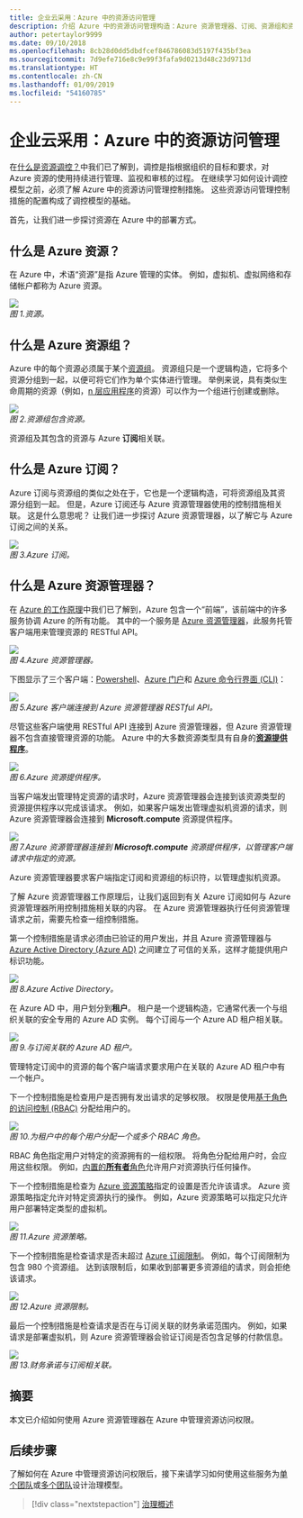 ```yaml
---
title: 企业云采用：Azure 中的资源访问管理
description: 介绍 Azure 中的资源访问管理构造：Azure 资源管理器、订阅、资源组和资源
author: petertaylor9999
ms.date: 09/10/2018
ms.openlocfilehash: 8cb28d0dd5dbdfcef846786083d5197f435bf3ea
ms.sourcegitcommit: 7d9efe716e8c9e99f3fafa9d0213d48c23d9713d
ms.translationtype: HT
ms.contentlocale: zh-CN
ms.lasthandoff: 01/09/2019
ms.locfileid: "54160785"
---
```

# <a name="enterprise-cloud-adoption-resource-access-management-in-azure"></a>企业云采用：Azure 中的资源访问管理

在[什么是资源调控？](what-is-governance.md)中我们已了解到，调控是指根据组织的目标和要求，对 Azure 资源的使用持续进行管理、监视和审核的过程。 在继续学习如何设计调控模型之前，必须了解 Azure 中的资源访问管理控制措施。 这些资源访问管理控制措施的配置构成了调控模型的基础。

首先，让我们进一步探讨资源在 Azure 中的部署方式。 

## <a name="what-is-an-azure-resource"></a>什么是 Azure 资源？

在 Azure 中，术语“资源”是指 Azure 管理的实体。 例如，虚拟机、虚拟网络和存储帐户都称为 Azure 资源。

![](../_images/governance-1-9.png)   
*图 1.资源。*

## <a name="what-is-an-azure-resource-group"></a>什么是 Azure 资源组？

Azure 中的每个资源必须属于某个[资源组](/azure/azure-resource-manager/resource-group-overview#resource-groups)。 资源组只是一个逻辑构造，它将多个资源分组到一起，以便可将它们作为单个实体进行管理。 举例来说，具有类似生命周期的资源（例如，[n 层应用程序](/azure/architecture/guide/architecture-styles/n-tier)的资源）可以作为一个组进行创建或删除。 

![](../_images/governance-1-10.png)   
*图 2.资源组包含资源。* 

资源组及其包含的资源与 Azure **订阅**相关联。 

## <a name="what-is-an-azure-subscription"></a>什么是 Azure 订阅？

Azure 订阅与资源组的类似之处在于，它也是一个逻辑构造，可将资源组及其资源分组到一起。 但是，Azure 订阅还与 Azure 资源管理器使用的控制措施相关联。 这是什么意思呢？ 让我们进一步探讨 Azure 资源管理器，以了解它与 Azure 订阅之间的关系。

![](../_images/governance-1-11.png)   
*图 3.Azure 订阅。*

## <a name="what-is-azure-resource-manager"></a>什么是 Azure 资源管理器？

在 [Azure 的工作原理](what-is-azure.md)中我们已了解到，Azure 包含一个“前端”，该前端中的许多服务协调 Azure 的所有功能。 其中的一个服务是 [Azure 资源管理器](/azure/azure-resource-manager/)，此服务托管客户端用来管理资源的 RESTful API。 

![](../_images/governance-1-12.png)   
*图 4.Azure 资源管理器。*

下图显示了三个客户端：[Powershell](/powershell/azure/overview)、[Azure 门户](https://portal.azure.com)和 [Azure 命令行界面 (CLI)](/cli/azure)：

![](../_images/governance-1-13.png)   
*图 5.Azure 客户端连接到 Azure 资源管理器 RESTful API。*

尽管这些客户端使用 RESTful API 连接到 Azure 资源管理器，但 Azure 资源管理器不包含直接管理资源的功能。 Azure 中的大多数资源类型具有自身的[**资源提供程序**](/azure/azure-resource-manager/resource-group-overview#terminology)。 

![](../_images/governance-1-14.png)   
*图 6.Azure 资源提供程序。*

当客户端发出管理特定资源的请求时，Azure 资源管理器会连接到该资源类型的资源提供程序以完成该请求。 例如，如果客户端发出管理虚拟机资源的请求，则 Azure 资源管理器会连接到 **Microsoft.compute** 资源提供程序。 

![](../_images/governance-1-15.png)   
*图 7.Azure 资源管理器连接到 **Microsoft.compute** 资源提供程序，以管理客户端请求中指定的资源。*

Azure 资源管理器要求客户端指定订阅和资源组的标识符，以管理虚拟机资源。 

了解 Azure 资源管理器工作原理后，让我们返回到有关 Azure 订阅如何与 Azure 资源管理器所用控制措施相关联的内容。 在 Azure 资源管理器执行任何资源管理请求之前，需要先检查一组控制措施。 

第一个控制措施是请求必须由已验证的用户发出，并且 Azure 资源管理器与 [Azure Active Directory (Azure AD)](/azure/active-directory/) 之间建立了可信的关系，这样才能提供用户标识功能。

![](../_images/governance-1-16.png)   
*图 8.Azure Active Directory。*

在 Azure AD 中，用户划分到**租户**。 租户是一个逻辑构造，它通常代表一个与组织关联的安全专用的 Azure AD 实例。 每个订阅与一个 Azure AD 租户相关联。

![](../_images/governance-1-17.png)   
*图 9.与订阅关联的 Azure AD 租户。*

管理特定订阅中的资源的每个客户端请求要求用户在关联的 Azure AD 租户中有一个帐户。 

下一个控制措施是检查用户是否拥有发出请求的足够权限。 权限是使用[基于角色的访问控制 (RBAC)](/azure/role-based-access-control/) 分配给用户的。

![](../_images/governance-1-18.png)   
*图 10.为租户中的每个用户分配一个或多个 RBAC 角色。*

RBAC 角色指定用户对特定的资源拥有的一组权限。 将角色分配给用户时，会应用这些权限。 例如，[内置的**所有者**角色](/azure/role-based-access-control/built-in-roles#owner)允许用户对资源执行任何操作。

下一个控制措施是检查为 [Azure 资源策略](/azure/governance/policy/)指定的设置是否允许该请求。 Azure 资源策略指定允许对特定资源执行的操作。 例如，Azure 资源策略可以指定只允许用户部署特定类型的虚拟机。

![](../_images/governance-1-19.png)   
*图 11.Azure 资源策略。*

下一个控制措施是检查请求是否未超过 [Azure 订阅限制](/azure/azure-subscription-service-limits)。 例如，每个订阅限制为包含 980 个资源组。 达到该限制后，如果收到部署更多资源组的请求，则会拒绝该请求。

![](../_images/governance-1-20.png)   
*图 12.Azure 资源限制。* 

最后一个控制措施是检查请求是否在与订阅关联的财务承诺范围内。 例如，如果请求是部署虚拟机，则 Azure 资源管理器会验证订阅是否包含足够的付款信息。

![](../_images/governance-1-21.png)   
*图 13.财务承诺与订阅相关联。*

## <a name="summary"></a>摘要

本文已介绍如何使用 Azure 资源管理器在 Azure 中管理资源访问权限。

## <a name="next-steps"></a>后续步骤

了解如何在 Azure 中管理资源访问权限后，接下来请学习如何使用这些服务为[单个团队](../governance/governance-single-team.md)或[多个团队](../governance/governance-multiple-teams.md)设计治理模型。

> [!div class="nextstepaction"]
> [治理概述](../governance/overview.md)
